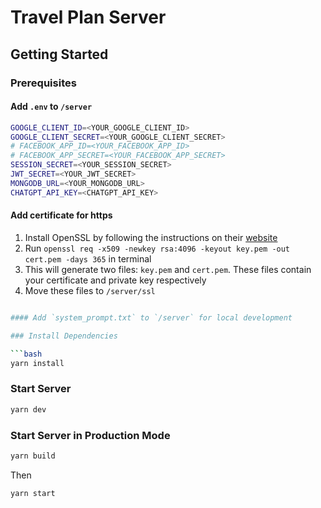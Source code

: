 # Travel Plan Server

## Getting Started

### Prerequisites

#### Add `.env` to `/server`

```bash
GOOGLE_CLIENT_ID=<YOUR_GOOGLE_CLIENT_ID>
GOOGLE_CLIENT_SECRET=<YOUR_GOOGLE_CLIENT_SECRET>
# FACEBOOK_APP_ID=<YOUR_FACEBOOK_APP_ID>
# FACEBOOK_APP_SECRET=<YOUR_FACEBOOK_APP_SECRET>
SESSION_SECRET=<YOUR_SESSION_SECRET>
JWT_SECRET=<YOUR_JWT_SECRET>
MONGODB_URL=<YOUR_MONGODB_URL>
CHATGPT_API_KEY=<CHATGPT_API_KEY>
```

#### Add certificate for https

1. Install OpenSSL by following the instructions on their [website](https://www.openssl.org/)
2. Run `openssl req -x509 -newkey rsa:4096 -keyout key.pem -out cert.pem -days 365` in terminal
3. This will generate two files: `key.pem` and `cert.pem`. These files contain your certificate and private key respectively
4. Move these files to `/server/ssl`

```bash

#### Add `system_prompt.txt` to `/server` for local development

### Install Dependencies

```bash
yarn install
```

### Start Server

```bash
yarn dev
```

### Start Server in Production Mode

```bash
yarn build
```

Then

```bash
yarn start
```
